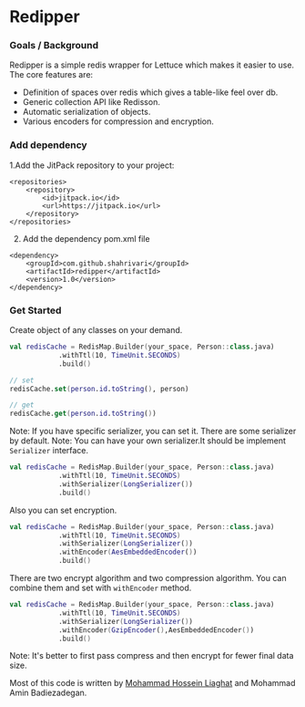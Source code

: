 # Redipper

### Goals / Background

Redipper is a simple redis wrapper for Lettuce which makes it easier to use. The core features are:

* Definition of spaces over redis which gives a table-like feel over db.
* Generic collection API like Redisson.
* Automatic serialization of objects.
* Various encoders for compression and encryption.

### Add dependency

1.Add the JitPack repository to your project:
```
<repositories>
    <repository>
        <id>jitpack.io</id>
        <url>https://jitpack.io</url>
    </repository>
</repositories>
```

2. Add the dependency pom.xml file
```
<dependency>
    <groupId>com.github.shahrivari</groupId>
    <artifactId>redipper</artifactId>
    <version>1.0</version>
</dependency>
```

### Get Started
Create object of any classes on your demand.

```kotlin
val redisCache = RedisMap.Builder(your_space, Person::class.java)
            .withTtl(10, TimeUnit.SECONDS)
            .build()

// set
redisCache.set(person.id.toString(), person)

// get
redisCache.get(person.id.toString())            
```

Note: If you have specific serializer, you can set it.
There are some serializer by default.
Note: You can have your own serializer.It should be implement ```Serializer``` interface.
```kotlin
val redisCache = RedisMap.Builder(your_space, Person::class.java)
            .withTtl(10, TimeUnit.SECONDS)
            .withSerializer(LongSerializer())
            .build()
```

Also you can set encryption.
```kotlin
val redisCache = RedisMap.Builder(your_space, Person::class.java)
            .withTtl(10, TimeUnit.SECONDS)
            .withSerializer(LongSerializer())
            .withEncoder(AesEmbeddedEncoder())
            .build()
```

There are two encrypt algorithm and two compression algorithm.
You can combine them and set with ```withEncoder``` method.
```kotlin
val redisCache = RedisMap.Builder(your_space, Person::class.java)
            .withTtl(10, TimeUnit.SECONDS)
            .withSerializer(LongSerializer())
            .withEncoder(GzipEncoder(),AesEmbeddedEncoder())
            .build()
```
Note: It's better to first pass compress and then encrypt for fewer final data size.

Most of this code is written by [Mohammad Hossein Liaghat](https://github.com/MoHoLiaghat) and
 Mohammad Amin Badiezadegan.
